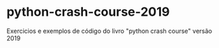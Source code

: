 # python-crash-course-2019
Exercicios e exemplos de código do livro "python crash course" versão 2019
